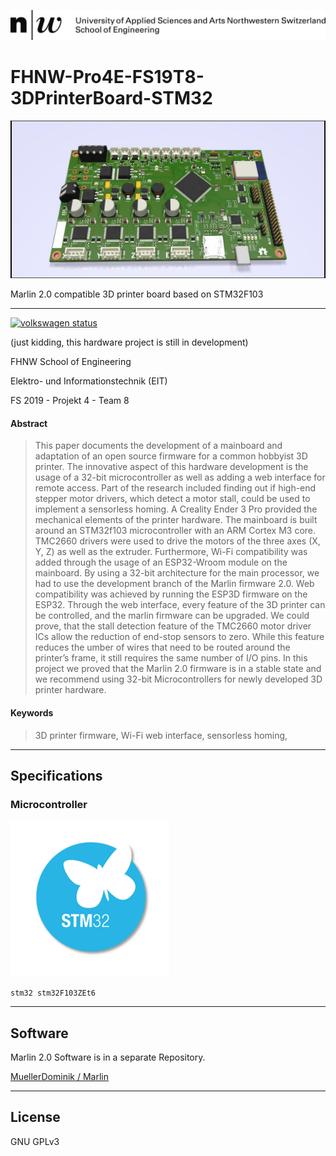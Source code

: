 ![bitmap/fhnw_ht_e_10mm.jpg](bitmap/fhnw_ht_e_10mm.jpg)

# FHNW-Pro4E-FS19T8-3DPrinterBoard-STM32


![bitmap/3D_raytrace_render.jpg](bitmap/3D_raytrace_render.jpg)

Marlin 2.0 compatible 3D printer board based on STM32F103

---

[![volkswagen status](https://auchenberg.github.io/volkswagen/volkswargen_ci.svg?v=1)](https://github.com/auchenberg/volkswagen)

(just kidding, this hardware project is still in development)

FHNW School of Engineering

Elektro- und Informationstechnik (EIT)

FS 2019 - Projekt 4 - Team 8

#### Abstract

> This paper documents the development of a mainboard and adaptation of an open source firmware for a common hobbyist 3D printer. The innovative aspect of this hardware development is the usage of a 32-bit microcontroller as well as adding a web interface for remote access. Part of the research included finding out if high-end stepper motor drivers, which detect a motor stall, could be used to implement a sensorless homing. A Creality Ender 3 Pro provided the mechanical elements of the printer hardware. The mainboard is built around an STM32f103 microcontroller with an ARM Cortex M3 core. TMC2660 drivers were used to drive the motors of the three axes (X, Y, Z) as well as the extruder. Furthermore, Wi-Fi compatibility was added through the usage of an ESP32-Wroom module on the mainboard. By using a 32-bit architecture for the main processor, we had to use the development branch of the Marlin firmware 2.0. Web compatibility was achieved by running the ESP3D firmware on the ESP32. Through the web interface, every feature of the 3D printer can be controlled, and the marlin firmware can be upgraded. We could prove, that the stall detection feature of the TMC2660 motor driver ICs allow the reduction of end-stop sensors to zero. While this feature reduces the umber of wires that need to be routed around the printer’s frame, it still requires the same number of I/O pins. In this project we proved that the Marlin 2.0 firmware is in a stable state and we recommend using 32-bit Microcontrollers for newly developed 3D printer hardware. 

#### Keywords
> 3D printer firmware, Wi-Fi web interface, sensorless homing, 


---

## Specifications

### Microcontroller

![STM32Logo](bitmap/STM32-Logo.png)

`stm32 stm32F103ZEt6`

---

## Software

Marlin 2.0 Software is in a separate Repository.

[MuellerDominik / Marlin](https://github.com/MuellerDominik/Marlin)

---

## License

GNU GPLv3






